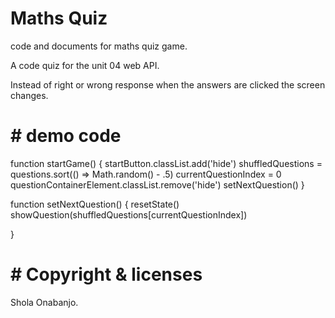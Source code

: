 # Maths Quiz

code and documents for maths quiz game.

A code quiz for the unit 04 web API.

Instead of right or wrong response when the answers are clicked the screen changes.

# # demo code


function startGame() { 
    startButton.classList.add('hide')
    shuffledQuestions = questions.sort(() => Math.random() - .5)
    currentQuestionIndex = 0
    questionContainerElement.classList.remove('hide')
    setNextQuestion()
}

function setNextQuestion() {
    resetState()
    showQuestion(shuffledQuestions[currentQuestionIndex])

} 

# # Copyright & licenses 

Shola Onabanjo.

